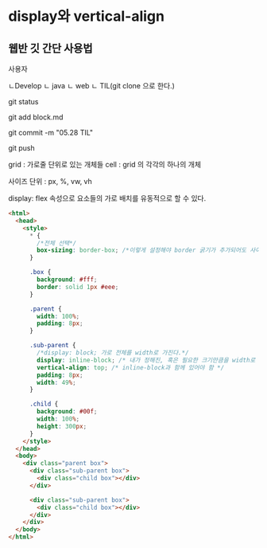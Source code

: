 # display와 vertical-align

## 웹반 깃 간단 사용법

사용자

ㄴDevelop
ㄴ java
ㄴ web
ㄴ TIL(git clone 으로 한다.)

git status

git add block.md

git commit -m "05.28 TIL"

git push

grid : 가로줄 단위로 있는 개체들
cell : grid 의 각각의 하나의 개체

사이즈 단위 : px, %, vw, vh

display: flex 속성으로 요소들의 가로 배치를 유동적으로 할 수 있다.

```html
<html>
  <head>
    <style>
      * {
        /*전체 선택*/
        box-sizing: border-box; /*이렇게 설정해야 border 굵기가 추가되어도 사이즈 밖으로 나가지 않는다.*/
      }

      .box {
        background: #fff;
        border: solid 1px #eee;
      }

      .parent {
        width: 100%;
        padding: 8px;
      }

      .sub-parent {
        /*display: block; 가로 전체를 width로 가진다.*/
        display: inline-block; /* 내가 정해진, 혹은 필요한 크기만큼을 width로 가진다. */
        vertical-align: top; /* inline-block과 함께 있어야 함 */
        padding: 8px;
        width: 49%;
      }

      .child {
        background: #00f;
        width: 100%;
        height: 300px;
      }
    </style>
  </head>
  <body>
    <div class="parent box">
      <div class="sub-parent box">
        <div class="child box"></div>
      </div>

      <div class="sub-parent box">
        <div class="child box"></div>
      </div>
    </div>
  </body>
</html>
```
